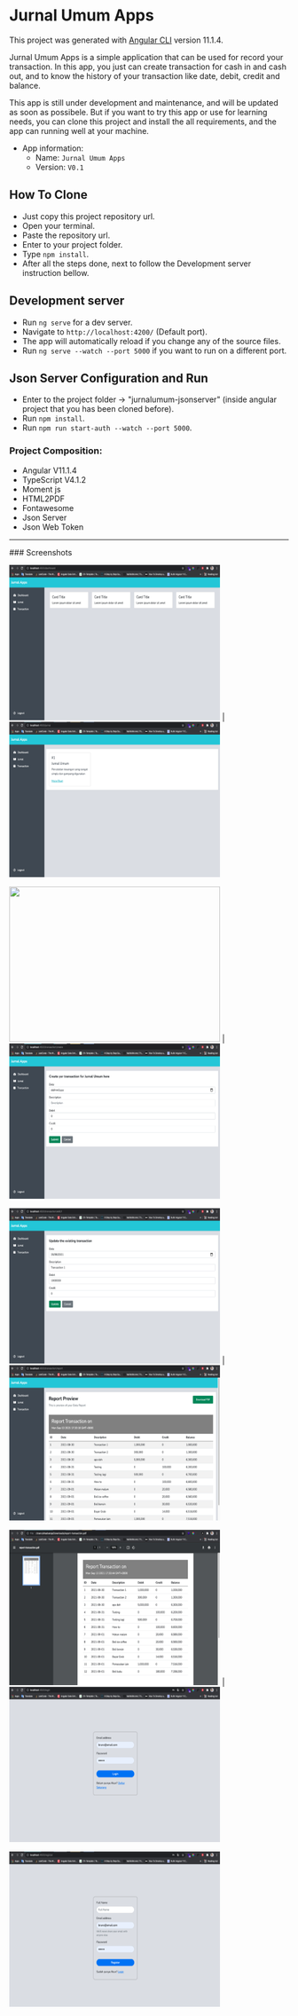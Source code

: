 # Jurnal Umum Apps 

This project was generated with [Angular CLI](https://github.com/angular/angular-cli) version 11.1.4.

Jurnal Umum Apps is a simple application that can be used for record your transaction. In this app, you just can create transaction for cash in and cash out, and to know the history of your transaction like date, debit, credit and balance. 

This app is still under development and maintenance, and will be updated as soon as possibele. But if you want to try this app or use for learning needs, you can clone this project and install the all requirements, and the app can running well at your machine.

 * App information:
    - Name: `Jurnal Umum Apps`
    - Version: `V0.1`

## How To Clone

- Just copy this project repository url.
- Open your terminal.
- Paste the repository url.
- Enter to your project folder.
- Type `npm install`.
- After all the steps done, next to follow the Development server instruction bellow.

## Development server

- Run `ng serve` for a dev server.
- Navigate to `http://localhost:4200/` (Default port).
- The app will automatically reload if you change any of the source files.
- Run `ng serve --watch --port 5000` if you want to run on a different port.

## Json Server Configuration and Run

- Enter to the project folder -> "jurnalumum-jsonserver" (inside angular project that you has been cloned before).
- Run `npm install`.
- Run `npm run start-auth --watch --port 5000`.

### Project Composition:
  - Angular V11.1.4
  - TypeScript V4.1.2
  - Moment js
  - HTML2PDF
  - Fontawesome
  - Json Server
  - Json Web Token

<hr>
### Screenshots

<img src="./src/assets/github_assets/Dashboard.png" width="380" height="280"> | <img src="./src/assets/github_assets/List Jurnal.png" width="380" height="280">

<img src="./src/assets/github_assets/List Transaction" width="380" height="280"> | <img src="./src/assets/github_assets/Form Add Transaction.png" width="380" height="280">

<img src="./src/assets/github_assets/Form Edit Transaction.png" width="380" height="280"> | <img src="./src/assets/github_assets/Report Preview.png" width="380" height="280">

<img src="./src/assets/github_assets/Report Pdf.png" width="380" height="280"> | <img src="./src/assets/github_assets/Login Page.png" width="380" height="280">

<img src="./src/assets/github_assets/Register Page.png" width="380" height="280">